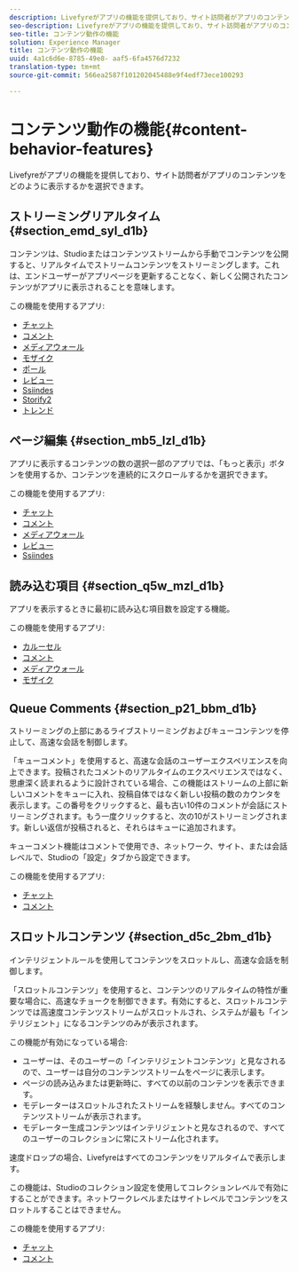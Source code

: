 ```yaml
---
description: Livefyreがアプリの機能を提供しており、サイト訪問者がアプリのコンテンツをどのように表示するかを選択できます。
seo-description: Livefyreがアプリの機能を提供しており、サイト訪問者がアプリのコンテンツをどのように表示するかを選択できます。
seo-title: コンテンツ動作の機能
solution: Experience Manager
title: コンテンツ動作の機能
uuid: 4a1c6d6e-8785-49e8- aaf5-6fa4576d7232
translation-type: tm+mt
source-git-commit: 566ea2587f101202045488e9f4edf73ece100293

---
```



# コンテンツ動作の機能{#content-behavior-features}

Livefyreがアプリの機能を提供しており、サイト訪問者がアプリのコンテンツをどのように表示するかを選択できます。

## ストリーミングリアルタイム {#section_emd_syl_d1b}

コンテンツは、Studioまたはコンテンツストリームから手動でコンテンツを公開すると、リアルタイムでストリームコンテンツをストリーミングします。これは、エンドユーザーがアプリページを更新することなく、新しく公開されたコンテンツがアプリに表示されることを意味します。

この機能を使用するアプリ:

* [チャット](/help/using/c-about-apps/c-chat-app/c-chat-app.md#c_chat_app)
* [コメント](/help/using/c-about-apps/c-comments/c-comments.md)
* [メディアウォール](/help/using/c-about-apps/c-media-wall-app/c-media-wall-app.md#c_media_wall_app)
* [モザイク](/help/using/c-about-apps/c-mosaic-app/c-mosaic-app.md#c_mosaic_app)
* [ポール](/help/using/c-about-apps/c-polls-app/c-polls-app.md#c_polls_app)
* [レビュー](/help/using/c-about-apps/c-reviews-app/c-reviews-app.md#c_reviews_app)
* [Ssiindes](/help/using/c-about-apps/c-sidenotes-app/c-sidenotes-app.md#c_sidenotes_app)
* [Storify2](/help/using/c-about-apps/c-storify2/c-storify2.md#c_storify2)
* [トレンド](/help/using/c-about-apps/c-trending-app/c-trending-app.md#c_trending_app)

## ページ編集 {#section_mb5_lzl_d1b}

アプリに表示するコンテンツの数の選択一部のアプリでは、「もっと表示」ボタンを使用するか、コンテンツを連続的にスクロールするかを選択できます。

この機能を使用するアプリ:

* [チャット](/help/using/c-about-apps/c-chat-app/c-chat-app.md#c_chat_app)
* [コメント](/help/using/c-about-apps/c-comments/c-comments.md)
* [メディアウォール](/help/using/c-about-apps/c-media-wall-app/c-media-wall-app.md#c_media_wall_app)
* [レビュー](/help/using/c-about-apps/c-reviews-app/c-reviews-app.md#c_reviews_app)
* [Ssiindes](/help/using/c-about-apps/c-sidenotes-app/c-sidenotes-app.md#c_sidenotes_app)

## 読み込む項目 {#section_q5w_mzl_d1b}

アプリを表示するときに最初に読み込む項目数を設定する機能。

この機能を使用するアプリ:

* [カルーセル](/help/using/c-about-apps/c-carousel-app/c-carousel-app.md#c_carousel_app)
* [コメント](/help/using/c-about-apps/c-comments/c-comments.md)
* [メディアウォール](/help/using/c-about-apps/c-media-wall-app/c-media-wall-app.md#c_media_wall_app)
* [モザイク](/help/using/c-about-apps/c-mosaic-app/c-mosaic-app.md#c_mosaic_app)

## Queue Comments {#section_p21_bbm_d1b}

ストリーミングの上部にあるライブストリーミングおよびキューコンテンツを停止して、高速な会話を制御します。

「キューコメント」を使用すると、高速な会話のユーザーエクスペリエンスを向上できます。投稿されたコメントのリアルタイムのエクスペリエンスではなく、思慮深く読まれるように設計されている場合、この機能はストリームの上部に新しいコメントをキューに入れ、投稿自体ではなく新しい投稿の数のカウンタを表示します。この番号をクリックすると、最も古い10件のコメントが会話にストリーミングされます。もう一度クリックすると、次の10がストリーミングされます。新しい返信が投稿されると、それらはキューに追加されます。

キューコメント機能はコメントで使用でき、ネットワーク、サイト、または会話レベルで、Studioの「設定」タブから設定できます。

この機能を使用するアプリ:

* [チャット](/help/using/c-about-apps/c-chat-app/c-chat-app.md#c_chat_app)
* [コメント](/help/using/c-about-apps/c-comments/c-comments.md)

## スロットルコンテンツ {#section_d5c_2bm_d1b}

インテリジェントルールを使用してコンテンツをスロットルし、高速な会話を制御します。

「スロットルコンテンツ」を使用すると、コンテンツのリアルタイムの特性が重要な場合に、高速なチョークを制御できます。有効にすると、スロットルコンテンツでは高速度コンテンツストリームがスロットルされ、システムが最も「インテリジェント」になるコンテンツのみが表示されます。

この機能が有効になっている場合:

* ユーザーは、そのユーザーの「インテリジェントコンテンツ」と見なされるので、ユーザーは自分のコンテンツストリームをページに表示します。
* ページの読み込みまたは更新時に、すべての以前のコンテンツを表示できます。
* モデレーターはスロットルされたストリームを経験しません。すべてのコンテンツストリームが表示されます。
* モデレーター生成コンテンツはインテリジェントと見なされるので、すべてのユーザーのコレクションに常にストリーム化されます。

速度ドロップの場合、Livefyreはすべてのコンテンツをリアルタイムで表示します。

この機能は、Studioのコレクション設定を使用してコレクションレベルで有効にすることができます。ネットワークレベルまたはサイトレベルでコンテンツをスロットルすることはできません。

この機能を使用するアプリ:

* [チャット](/help/using/c-about-apps/c-chat-app/c-chat-app.md#c_chat_app)
* [コメント](/help/using/c-about-apps/c-comments/c-comments.md)

